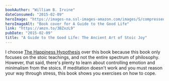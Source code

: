 ```yaml
---
bookAuthor: "William B. Irvine"
dateConsumed: "2015-02-09"
heroImage: "https://images-na.ssl-images-amazon.com/images/S/compressed.photo.goodreads.com/books/1547348819i/5617966.jpg"
heroImageAlt: "Book cover for A Guide to the Good Life"
link: "https://amzn.to/3BZxzL9"
pubDate: "2015-02-09"
title: "A Guide to the Good Life: The Ancient Art of Stoic Joy"
---
```


I choose [The Happiness Hypothesis](/curation/books/2012-12-30-the-happiness-hypothesis) over this book because this book only focuses on the stoic teachings, and not the entire spectrum of philosophy. However, that said, there's plenty to learn about controlling emotion and minimalism from the stoics. If meditation doesn't work and you must reason your way through stress, this book shows you exercises on how to cope.
